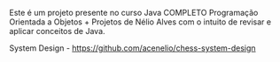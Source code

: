 Este é um projeto presente no curso Java COMPLETO Programação Orientada a Objetos + Projetos de Nélio Alves com o intuito de revisar e aplicar conceitos de Java.

System Design - https://github.com/acenelio/chess-system-design
